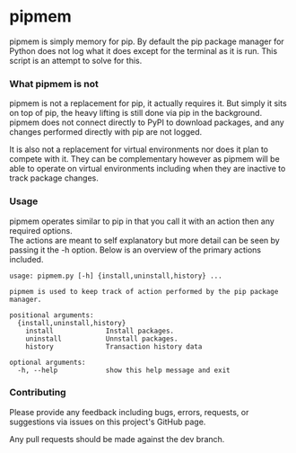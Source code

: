 # pipmem #
pipmem is simply memory for pip. By default the pip package manager for Python does not log what it does except for the terminal as it is run. This script is an attempt to solve for this.

### What pipmem is not ###
pipmem is not a replacement for pip, it actually requires it. But simply it sits on top of pip, the heavy lifting is still done via pip in the background. pipmem does not connect directly to PyPI to download packages, and any changes performed directly with pip are not logged.

It is also not a replacement for virtual environments nor does it plan to compete with it. They can be complementary however as pipmem will be able to operate on virtual environments including when they are inactive to track package changes.

### Usage ###
pipmem operates similar to pip in that you call it with an action then any required options.
<br />
The actions are meant to self explanatory but more detail can be seen by passing it the -h option. Below is an overview of the primary actions included.

    usage: pipmem.py [-h] {install,uninstall,history} ...
    
    pipmem is used to keep track of action performed by the pip package manager.
    
    positional arguments:
      {install,uninstall,history}
        install             Install packages.
        uninstall           Unnstall packages.
        history             Transaction history data
    
    optional arguments:
      -h, --help            show this help message and exit

### Contributing ###
Please provide any feedback including bugs, errors, requests, or suggestions via issues on this project's GitHub page.

Any pull requests should be made against the dev branch.